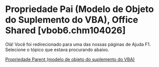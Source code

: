 
# Propriedade Pai (Modelo de Objeto do Suplemento do VBA), Office Shared [vbob6.chm104026]

Olá! Você foi redirecionado para uma das nossas páginas de Ajuda F1. Selecione o tópico que estava procurando abaixo.

[Propriedade Parent (modelo de objeto do suplemento do VBA)](http://msdn.microsoft.com/library/20d08462-2f91-c8ed-7d4c-50485085ee7d%28Office.15%29.aspx)
